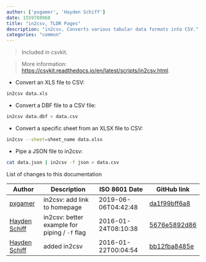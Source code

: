 ```yaml
---
author: ['pxgamer', 'Hayden Schiff']
date: 1559788968
title: "in2csv, TLDR Pages"
description: "in2csv, Converts various tabular data formats into CSV."
categories: "common"
---
```

> Included in csvkit.

> More information: <https://csvkit.readthedocs.io/en/latest/scripts/in2csv.html>.

- Convert an XLS file to CSV:

```bash
in2csv data.xls
```

- Convert a DBF file to a CSV file:

```bash
in2csv data.dbf > data.csv
```

- Convert a specific sheet from an XLSX file to CSV:

```bash
in2csv --sheet=sheet_name data.xlsx
```

- Pipe a JSON file to in2csv:

```bash
cat data.json | in2csv -f json > data.csv
```
List of changes to this documentation


Author | Description | ISO 8601 Date | GitHub link
------|-----|-----|-----
[pxgamer](mailto:owzie123@gmail.com) | in2csv: add link to homepage | 2019-06-06T04:42:48 | [da1f99bff6a8](https://github.com/tldr-pages/tldr/commit/da1f99bff6a828e609b3f9ad746809e9069e41e2)
[Hayden Schiff](mailto:oxguy3@gmail.com) | in2csv: better example for piping / `-f` flag | 2016-01-24T08:10:38 | [5676e5892d86](https://github.com/tldr-pages/tldr/commit/5676e5892d86ce67acec5a1712e6012440dd4b6c)
[Hayden Schiff](mailto:oxguy3@gmail.com) | added in2csv | 2016-01-22T00:04:54 | [bb12fba8485e](https://github.com/tldr-pages/tldr/commit/bb12fba8485e0d249022503e22e32ca1722c6707)

